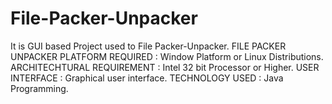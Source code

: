 # File-Packer-Unpacker
It is GUI based Project used to File Packer-Unpacker.
FILE PACKER UNPACKER
PLATFORM REQUIRED :
Window Platform or Linux Distributions.
ARCHITECHTURAL REQUIREMENT :
Intel 32 bit Processor or Higher.
USER INTERFACE :
Graphical user interface.
TECHNOLOGY USED :
Java Programming.
